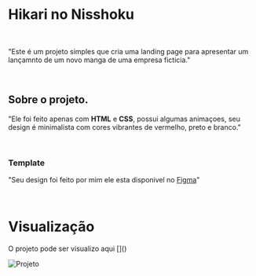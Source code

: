 # Hikari no Nisshoku

<br>

"Este é um projeto simples que cria uma landing page para apresentar um lançamnto de um novo manga de uma empresa ficticia."

<br>

## Sobre o projeto.

"Ele foi feito apenas com <b>HTML</b> e <b>CSS</b>, possui algumas animaçoes, seu design é minimalista com cores vibrantes de vermelho, preto e branco."

<br>

### Template

"Seu design foi feito por mim ele esta disponivel no [Figma](https://www.figma.com/community/file/1431778240023731563/hikari-no-nisshoku-landing-page-manga)"

<br>

# Visualização

<p>O projeto pode ser visualizo aqui []()</p>

![Projeto](https://s3-figma-hubfile-images-production.figma.com/hub/file/carousel/img/0138b352e496628a2fb443eb77a9cf2ca317fc88/d3e745904ef22e961fdfc35efc208b4b0909098d)